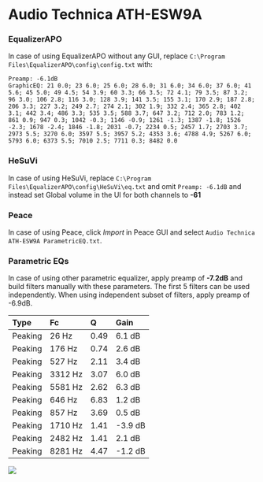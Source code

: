 # Audio Technica ATH-ESW9A

### EqualizerAPO
In case of using EqualizerAPO without any GUI, replace `C:\Program Files\EqualizerAPO\config\config.txt`
with:
```
Preamp: -6.1dB
GraphicEQ: 21 0.0; 23 6.0; 25 6.0; 28 6.0; 31 6.0; 34 6.0; 37 6.0; 41 5.6; 45 5.0; 49 4.5; 54 3.9; 60 3.3; 66 3.5; 72 4.1; 79 3.5; 87 3.2; 96 3.0; 106 2.8; 116 3.0; 128 3.9; 141 3.5; 155 3.1; 170 2.9; 187 2.8; 206 3.3; 227 3.2; 249 2.7; 274 2.1; 302 1.9; 332 2.4; 365 2.8; 402 3.1; 442 3.4; 486 3.3; 535 3.5; 588 3.7; 647 3.2; 712 2.0; 783 1.2; 861 0.9; 947 0.3; 1042 -0.3; 1146 -0.9; 1261 -1.3; 1387 -1.8; 1526 -2.3; 1678 -2.4; 1846 -1.8; 2031 -0.7; 2234 0.5; 2457 1.7; 2703 3.7; 2973 5.5; 3270 6.0; 3597 5.5; 3957 5.2; 4353 3.6; 4788 4.9; 5267 6.0; 5793 6.0; 6373 5.5; 7010 2.5; 7711 0.3; 8482 0.0
```

### HeSuVi
In case of using HeSuVi, replace `C:\Program Files\EqualizerAPO\config\HeSuVi\eq.txt` and omit `Preamp:
-6.1dB` and instead set Global volume in the UI for both channels to **-61**

### Peace
In case of using Peace, click *Import* in Peace GUI and select `Audio Technica ATH-ESW9A ParametricEQ.txt`.

### Parametric EQs
In case of using other parametric equalizer, apply preamp of **-7.2dB** and build filters manually
with these parameters. The first 5 filters can be used independently.
When using independent subset of filters, apply preamp of -6.9dB.

| Type    | Fc      |    Q | Gain    |
|:--------|:--------|:-----|:--------|
| Peaking | 26 Hz   | 0.49 | 6.1 dB  |
| Peaking | 176 Hz  | 0.74 | 2.6 dB  |
| Peaking | 527 Hz  | 2.11 | 3.4 dB  |
| Peaking | 3312 Hz | 3.07 | 6.0 dB  |
| Peaking | 5581 Hz | 2.62 | 6.3 dB  |
| Peaking | 646 Hz  | 6.83 | 1.2 dB  |
| Peaking | 857 Hz  | 3.69 | 0.5 dB  |
| Peaking | 1710 Hz | 1.41 | -3.9 dB |
| Peaking | 2482 Hz | 1.41 | 2.1 dB  |
| Peaking | 8281 Hz | 4.47 | -1.2 dB |

![](https://raw.githubusercontent.com/jaakkopasanen/AutoEq/master/results/headphonecom/sbaf-serious/Audio%20Technica%20ATH-ESW9A/Audio%20Technica%20ATH-ESW9A.png)